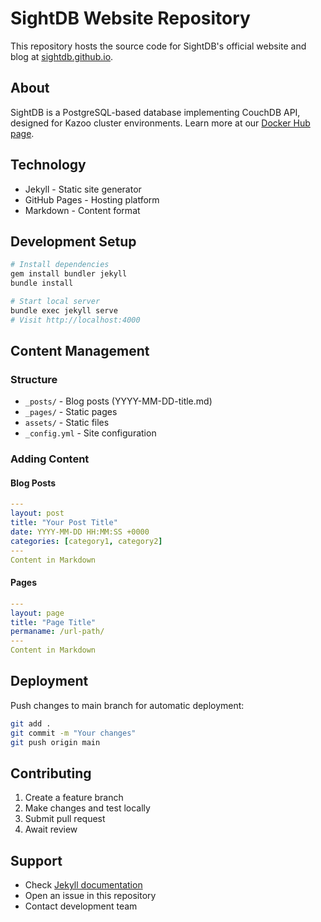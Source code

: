 # SightDB Website Repository

This repository hosts the source code for SightDB's official website and blog at [sightdb.github.io](https://sightdb.github.io).

## About

SightDB is a PostgreSQL-based database implementing CouchDB API, designed for Kazoo cluster environments. Learn more at our [Docker Hub page](https://hub.docker.com/repository/docker/koctep/sightdb/general).

## Technology

- Jekyll - Static site generator
- GitHub Pages - Hosting platform
- Markdown - Content format

## Development Setup

```bash
# Install dependencies
gem install bundler jekyll
bundle install

# Start local server
bundle exec jekyll serve
# Visit http://localhost:4000
```

## Content Management

### Structure
- `_posts/` - Blog posts (YYYY-MM-DD-title.md)
- `_pages/` - Static pages
- `assets/` - Static files
- `_config.yml` - Site configuration

### Adding Content

#### Blog Posts
```yaml
---
layout: post
title: "Your Post Title"
date: YYYY-MM-DD HH:MM:SS +0000
categories: [category1, category2]
---
Content in Markdown
```

#### Pages
```yaml
---
layout: page
title: "Page Title"
permaname: /url-path/
---
Content in Markdown
```

## Deployment

Push changes to main branch for automatic deployment:
```bash
git add .
git commit -m "Your changes"
git push origin main
```

## Contributing

1. Create a feature branch
2. Make changes and test locally
3. Submit pull request
4. Await review

## Support

- Check [Jekyll documentation](https://jekyllrb.com/docs/)
- Open an issue in this repository
- Contact development team